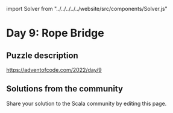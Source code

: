 import Solver from "../../../../../website/src/components/Solver.js"

# Day 9: Rope Bridge

## Puzzle description

https://adventofcode.com/2022/day/9

## Solutions from the community

Share your solution to the Scala community by editing this page.